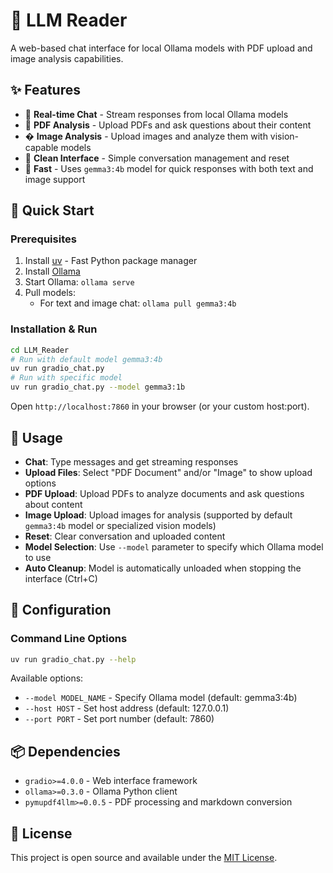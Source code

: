 # 🦙 LLM Reader

A web-based chat interface for local Ollama models with PDF upload and image analysis capabilities.

## ✨ Features

- 💬 **Real-time Chat** - Stream responses from local Ollama models
- 📄 **PDF Analysis** - Upload PDFs and ask questions about their content
- �️ **Image Analysis** - Upload images and analyze them with vision-capable models
- 🔄 **Clean Interface** - Simple conversation management and reset
- 🚀 **Fast** - Uses `gemma3:4b` model for quick responses with both text and image support

## 🚀 Quick Start

### Prerequisites
1. Install [uv](https://docs.astral.sh/uv/) - Fast Python package manager
2. Install [Ollama](https://ollama.ai)
3. Start Ollama: `ollama serve`
4. Pull models:
   - For text and image chat: `ollama pull gemma3:4b`

### Installation & Run
```bash
cd LLM_Reader
# Run with default model gemma3:4b
uv run gradio_chat.py
# Run with specific model
uv run gradio_chat.py --model gemma3:1b
```

Open `http://localhost:7860` in your browser (or your custom host:port).

## 🎯 Usage

- **Chat**: Type messages and get streaming responses
- **Upload Files**: Select "PDF Document" and/or "Image" to show upload options
- **PDF Upload**: Upload PDFs to analyze documents and ask questions about content
- **Image Upload**: Upload images for analysis (supported by default `gemma3:4b` model or specialized vision models)
- **Reset**: Clear conversation and uploaded content
- **Model Selection**: Use `--model` parameter to specify which Ollama model to use
- **Auto Cleanup**: Model is automatically unloaded when stopping the interface (Ctrl+C)

## 🔧 Configuration

### Command Line Options
```bash
uv run gradio_chat.py --help
```

Available options:
- `--model MODEL_NAME` - Specify Ollama model (default: gemma3:4b)
- `--host HOST` - Set host address (default: 127.0.0.1)
- `--port PORT` - Set port number (default: 7860)


## 📦 Dependencies

- `gradio>=4.0.0` - Web interface framework
- `ollama>=0.3.0` - Ollama Python client
- `pymupdf4llm>=0.0.5` - PDF processing and markdown conversion

## 📄 License

This project is open source and available under the [MIT License](LICENSE).